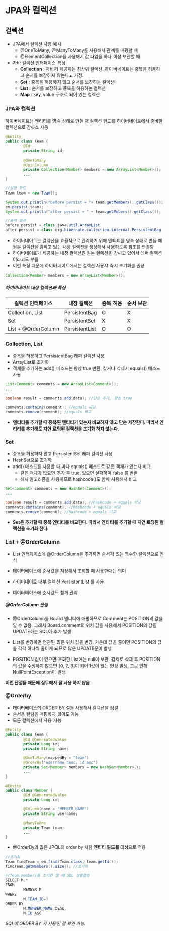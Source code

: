 # JPA와 컬렉션

## 컬렉션

* JPA에서 컬렉션 사용 예시
  * @OneToMany, @ManyToMany를 사용해서 관계를 매핑할 때
  * @ElementCollection을 사용해서 값 타입을 하나 이상 보관할 때
* 자바 컬렉션 인터페이스 특징
  * **Collection** : 자바가 제공하는 최상위 컬렉션. 하이버네이트는 중복을 허용하고 순서를 보장하지 않는다고 가정.
  * **Set** : 중복을 허용하지 않고 순서를 보장하는 컬렉션
  * **List** : 순서를 보장하고 중복을 허용하는 컬렉션
  * **Map** : key, value 구조로 되어 있는 컬렉션

### JPA와 컬렉션

하이버네이트는 엔티티를 영속 상태로 만들 때 컬렉션 필드를 하이버네이트에서 준비한 컬렉션으로 감싸쇼 사용

```java
@Entity
public class Team {
		@Id
		private String id;
		
		@OneToMany
		@JoinColumn
		private Collection<Member> members = new ArrayList<Member>();
		...
}
```

```java
//실행 코드
Team team = new Team();

System.out.println("before persist = "+ team.getMembers().getClass());
em.persist(team);
System.out.println("after persist = " + team.getMebers().getClass());

//출력 결과
before persist = class java.util.ArrayList 
after persist = class org.hibernate.collection.internal.PersistentBag
```

* 하이버네이트는 컬렉션을 효율적으로 관리하기 위해 엔티티를 영속 상태로 만들 때 원본 컬렉션을 감싸고 있는 내장 컬렉션을 생성해서 사용하도록 참조를 변경함
* 하이버네이트가 제공하는 내장 컬렉션은 원본 컬렉션을 감싸고 있어서 래퍼 컬렉션 이라고도 부름
* 이런 특징 때문에 하이버네이트에서는 컬렉션 사용시 즉시 초기화를 권장

```java
Collection<Member> members = new ArrayList<Member>();
```

##### 하이버네이트 내장 컬렉션과 특징

| 컬렉션 인터페이스   | 내장 컬렉션    | 중복 허용 | 순서 보관 |
| ------------------- | -------------- | --------- | --------- |
| Collection, List    | PersistentBag  | O         | X         |
| Set                 | PersistentSet  | X         | X         |
| List + @OrderColumn | PersistentList | O         | O         |

### Collection, List

* 중복을 허용하고 PersistentBag 래퍼 컬렉션 사용
* ArrayList로 초기화
* 객체를 추가하는 add() 메소드는 항상 true 반환, 찾거나 삭제시 equals() 메소드 사용

```java
List<Comment> comments = new ArrayList<Comment>();
...

boolean result = comments.add(data); //단순 추가, 항상 true

comments.contains(comment); //equals 비교
comments.remove(comment); //equals 비교
```

* **엔티티를 추가할 때 중복된 엔티티가 있는지 비교하지 않고 단순 저장한다. 따라서 엔티티를 추가해도 지연 로딩된 컬렉션을 초기화 하지 않는다.**

### Set

* 중복을 허용하지 않고 PersistentSet 래퍼 컬렉션 사용
* HashSet으로 초기화
* add() 메소드를 사용할 때 마다 equals() 메소드로 같은 객체가 있는지 비교
  * 같은 객체가 없으면 추가 후  true, 있으면 실패하며 false 를 반환
  * 해시 알고리즘을 사용하므로 hashcode()도 함께 사용해서 비교

```java
Set<Comment> comments = new HashSet<Comment>();
...

boolean result = comments.add(data); //hashcode + equals 비교
comments.contains(comment); //hashcode + equals 비교
comments.remove(comment); //hashcode + equals 비교
```

* **Set은 추가할 때 중복 엔티티를 비교한다. 따라서 엔티티를 추가할 때 지연 로딩된 컬렉션을 초기화 한다.**

### List + @OrderColumn

* List 인터페이스에 @OrderColumn을 추가하면 순서가 있는 특수한 컬렉션으로 인식
* 데이터베이스에 순서값을 저장해서 조회할 때 사용한다는 의미
* 하이버네이트 내부 컬렉션 PersistentList 를 사용

* 데이터베이스에 순서값도 함께 관리

##### @OrderColumn 단점

- @OrderColumn을 Board 엔티티에 매핑하므로 Comment는 POSITION의 값을 알 수 없음. 그래서 Board.comment의 위치 값을 사용해서 POSITION의 값을 UPDATE하는 SQL이 추가 발생

- List를 변경하면 연관된 많은 위치 값을 변경, 가운데 값을 줄이면 POSITION의 값을 각각 하나씩 줄이게 되므로 많은 UPDATE문이 발생

- POSITION 값이 없으면 조회한 List에는 null이 보관. 강제로 삭제 후 POSITION의 값을 수정하지 않으면 [0, 2, 3]이 되어 1값이 없는 현상 발생. 그로 인해 NullPointException이 발생

**이런 단점들 때문에 실무에서 잘 사용 하지 않음**

### @Orderby

* 데이터베이스의 ORDER BY 절을 사용해서 컬렉션을 정렬
* 순서용 컬럼을 매핑하지 않아도 가능
* 모든 컬렉션에서 사용 가능

```java
@Entity
public class Team {
		@Id @GeneratedValue
		private Long id;
		private String name;

		@OneToMany(mappedBy = "team")
		@OrderBy("username desc, id asc")
		private Set<Member> members = new HashSet<Member>();
		...
}

@Entity
public class Member {
		@Id @GeneratedValue
		private Long id;

		@Column(name = "MEMBER_NAME")
		private String username;

		@ManyToOne
		private Team team;
		...
}
```

* @OrderBy의 값은 JPQL의 order by 처럼 **엔티티 필드를 대상**으로 적용

```java
//초기화
Team findTeam = em.find(Team.class, team.getId());
findTeam.getMembers().size(); //초기화

//Team.members를 초기화 할 때 SQL 실행결과
SELECT M.*
FROM 
		MEMBER M
WHERE
		M.TEAM_ID=?
ORDER BY
		M.MEMBER_NAME DESC,
		M.ID ASC
```

*SQL에 ORDER BY 가 사용된 걸 확인 가능.*
